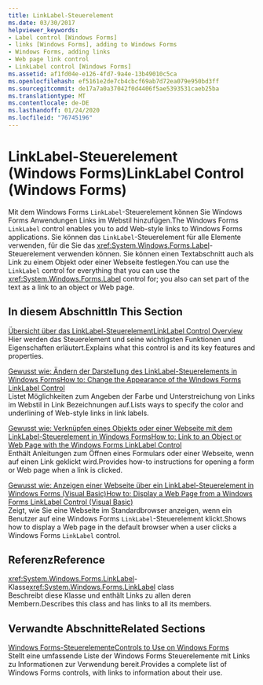 ```yaml
---
title: LinkLabel-Steuerelement
ms.date: 03/30/2017
helpviewer_keywords:
- Label control [Windows Forms]
- links [Windows Forms], adding to Windows Forms
- Windows Forms, adding links
- Web page link control
- LinkLabel control [Windows Forms]
ms.assetid: af1fd04e-e126-4fd7-9a4e-13b49010c5ca
ms.openlocfilehash: ef5161e2de7cb4cbcf69ab7d72ea079e950bd3ff
ms.sourcegitcommit: de17a7a0a37042f0d4406f5ae5393531caeb25ba
ms.translationtype: MT
ms.contentlocale: de-DE
ms.lasthandoff: 01/24/2020
ms.locfileid: "76745196"
---
```

# <a name="linklabel-control-windows-forms"></a><span data-ttu-id="d2cfc-102">LinkLabel-Steuerelement (Windows Forms)</span><span class="sxs-lookup"><span data-stu-id="d2cfc-102">LinkLabel Control (Windows Forms)</span></span>
<span data-ttu-id="d2cfc-103">Mit dem Windows Forms `LinkLabel`-Steuerelement können Sie Windows Forms Anwendungen Links im Webstil hinzufügen.</span><span class="sxs-lookup"><span data-stu-id="d2cfc-103">The Windows Forms `LinkLabel` control enables you to add Web-style links to Windows Forms applications.</span></span> <span data-ttu-id="d2cfc-104">Sie können das `LinkLabel`-Steuerelement für alle Elemente verwenden, für die Sie das <xref:System.Windows.Forms.Label>-Steuerelement verwenden können. Sie können einen Textabschnitt auch als Link zu einem Objekt oder einer Webseite festlegen.</span><span class="sxs-lookup"><span data-stu-id="d2cfc-104">You can use the `LinkLabel` control for everything that you can use the <xref:System.Windows.Forms.Label> control for; you also can set part of the text as a link to an object or Web page.</span></span>  
  
## <a name="in-this-section"></a><span data-ttu-id="d2cfc-105">In diesem Abschnitt</span><span class="sxs-lookup"><span data-stu-id="d2cfc-105">In This Section</span></span>  
 [<span data-ttu-id="d2cfc-106">Übersicht über das LinkLabel-Steuerelement</span><span class="sxs-lookup"><span data-stu-id="d2cfc-106">LinkLabel Control Overview</span></span>](linklabel-control-overview-windows-forms.md)  
 <span data-ttu-id="d2cfc-107">Hier werden das Steuerelement und seine wichtigsten Funktionen und Eigenschaften erläutert.</span><span class="sxs-lookup"><span data-stu-id="d2cfc-107">Explains what this control is and its key features and properties.</span></span>  
  
 [<span data-ttu-id="d2cfc-108">Gewusst wie: Ändern der Darstellung des LinkLabel-Steuerelements in Windows Forms</span><span class="sxs-lookup"><span data-stu-id="d2cfc-108">How to: Change the Appearance of the Windows Forms LinkLabel Control</span></span>](how-to-change-the-appearance-of-the-windows-forms-linklabel-control.md)  
 <span data-ttu-id="d2cfc-109">Listet Möglichkeiten zum Angeben der Farbe und Unterstreichung von Links im Webstil in Link Bezeichnungen auf.</span><span class="sxs-lookup"><span data-stu-id="d2cfc-109">Lists ways to specify the color and underlining of Web-style links in link labels.</span></span>  
  
 [<span data-ttu-id="d2cfc-110">Gewusst wie: Verknüpfen eines Objekts oder einer Webseite mit dem LinkLabel-Steuerelement in Windows Forms</span><span class="sxs-lookup"><span data-stu-id="d2cfc-110">How to: Link to an Object or Web Page with the Windows Forms LinkLabel Control</span></span>](link-to-an-object-or-web-page-with-wf-linklabel-control.md)  
 <span data-ttu-id="d2cfc-111">Enthält Anleitungen zum Öffnen eines Formulars oder einer Webseite, wenn auf einen Link geklickt wird.</span><span class="sxs-lookup"><span data-stu-id="d2cfc-111">Provides how-to instructions for opening a form or Web page when a link is clicked.</span></span>  
  
 [<span data-ttu-id="d2cfc-112">Gewusst wie: Anzeigen einer Webseite über ein LinkLabel-Steuerelement in Windows Forms (Visual Basic)</span><span class="sxs-lookup"><span data-stu-id="d2cfc-112">How to: Display a Web Page from a Windows Forms LinkLabel Control (Visual Basic)</span></span>](display-a-web-page-from-a-wf-linklabel-control-visual-basic.md)  
 <span data-ttu-id="d2cfc-113">Zeigt, wie Sie eine Webseite im Standardbrowser anzeigen, wenn ein Benutzer auf eine Windows Forms `LinkLabel`-Steuerelement klickt.</span><span class="sxs-lookup"><span data-stu-id="d2cfc-113">Shows how to display a Web page in the default browser when a user clicks a Windows Forms `LinkLabel` control.</span></span>  
  
## <a name="reference"></a><span data-ttu-id="d2cfc-114">Referenz</span><span class="sxs-lookup"><span data-stu-id="d2cfc-114">Reference</span></span>  
 <span data-ttu-id="d2cfc-115"><xref:System.Windows.Forms.LinkLabel>-Klasse</span><span class="sxs-lookup"><span data-stu-id="d2cfc-115"><xref:System.Windows.Forms.LinkLabel> class</span></span>  
 <span data-ttu-id="d2cfc-116">Beschreibt diese Klasse und enthält Links zu allen deren Membern.</span><span class="sxs-lookup"><span data-stu-id="d2cfc-116">Describes this class and has links to all its members.</span></span>  
  
## <a name="related-sections"></a><span data-ttu-id="d2cfc-117">Verwandte Abschnitte</span><span class="sxs-lookup"><span data-stu-id="d2cfc-117">Related Sections</span></span>  
 [<span data-ttu-id="d2cfc-118">Windows Forms-Steuerelemente</span><span class="sxs-lookup"><span data-stu-id="d2cfc-118">Controls to Use on Windows Forms</span></span>](controls-to-use-on-windows-forms.md)  
 <span data-ttu-id="d2cfc-119">Stellt eine umfassende Liste der Windows Forms Steuerelemente mit Links zu Informationen zur Verwendung bereit.</span><span class="sxs-lookup"><span data-stu-id="d2cfc-119">Provides a complete list of Windows Forms controls, with links to information about their use.</span></span>
